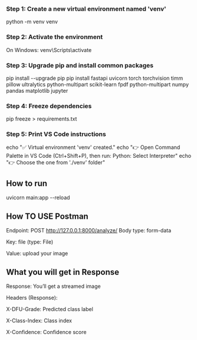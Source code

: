### Step 1: Create a new virtual environment named 'venv'
python -m venv venv

### Step 2: Activate the environment
 On Windows:
 venv\Scripts\activate

### Step 3: Upgrade pip and install common packages
pip install --upgrade pip
pip install fastapi uvicorn torch torchvision timm pillow ultralytics python-multipart scikit-learn fpdf python-multipart numpy pandas matplotlib jupyter

### Step 4: Freeze dependencies
pip freeze > requirements.txt

### Step 5: Print VS Code instructions
echo "✅ Virtual environment 'venv' created."
echo "👉 Open Command Palette in VS Code (Ctrl+Shift+P), then run: Python: Select Interpreter"
echo "👉 Choose the one from './venv' folder"

## How to run
uvicorn main:app --reload

## How TO USE Postman
Endpoint: POST http://127.0.0.1:8000/analyze/
Body type: form-data

Key: file (type: File)

Value: upload your image

## What you will get in Response
Response: You’ll get a streamed image

Headers (Response):

X-DFU-Grade: Predicted class label

X-Class-Index: Class index

X-Confidence: Confidence score
